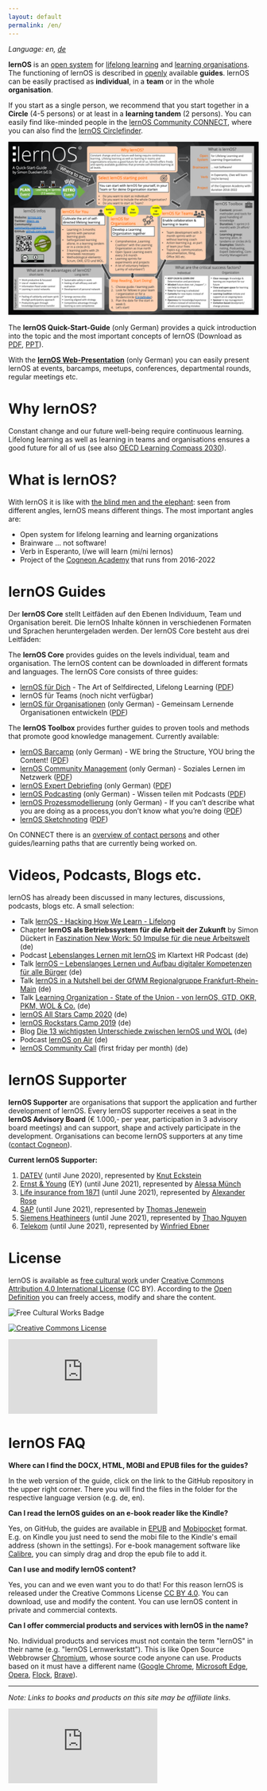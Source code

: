 ```yaml
---
layout: default
permalink: /en/
---
```

*Language: en, [de](/lernos/)*

**lernOS** is an [open system](https://en.wikipedia.org/wiki/Open_system_(systems_theory)) for [lifelong learning](https://en.wikipedia.org/wiki/Lifelong_learning) and [learning organisations](https://en.wikipedia.org/wiki/Learning_organization). The functioning of lernOS is described in [openly](https://opendefinition.org/od/2.1/de/) available **guides**. lernOS can be easily practised as **individual**, in a **team** or in the whole **organisation**.

If you start as a single person, we recommend that you start together in a **Circle** (4-5 persons) or at least in a **learning tandem** (2 persons). You can easily find like-minded people in the [lernOS Community CONNECT](https://community.cogneon.de), where you can also find the [lernOS Circlefinder](https://community.cogneon.de/c/lernos/lernos-circlefinder/).

![lernOS Quick-Start-Guide (Version 0.3)](./images/lernOS-Quick-Start-Guide-en-v03.png)

The **lernOS Quick-Start-Guide** (only German) provides a quick introduction into the topic and the most important concepts of lernOS (Download as [PDF](./downloads/lernOS-Quick-Start-Guide-en-v03.pdf), [PPT](./downloads/lernOS-Quick-Start-Guide-en-v03.pptx)).

With the **[lernOS Web-Presentation](https://cogneon.github.io/lernos/presentation/en/)** (only German) you can easily present lernOS at events, barcamps, meetups, conferences, departmental rounds, regular meetings etc.

# Why lernOS?
Constant change and our future well-being require continuous learning. Lifelong learning as well as learning in teams and organisations ensures a good future for all of us (see also [OECD Learning Compass 2030](https://www.oecd.org/education/2030-project/teaching-and-learning/learning/)).

# What is lernOS?

With lernOS it is like with [the blind men and the elephant](https://en.wikipedia.org/wiki/Blind_men_and_an_elephant): seen from different angles, lernOS means different things. The most important angles are:

* Open system for lifelong learning and learning organizations
* Brainware ... not software!
* Verb in Esperanto, I/we will learn (mi/ni lernos)
* Project of the [Cogneon Academy](https://lernos.org) that runs from 2016-2022

# lernOS Guides
Der **lernOS Core** stellt Leitfäden auf den Ebenen Individuum, Team und Organisation bereit. Die lernOS Inhalte können in verschiedenen Formaten und Sprachen heruntergeladen werden. Der lernOS Core besteht aus drei Leitfäden:

The **lernOS Core** provides guides on the levels individual, team and organisation. The lernOS content can be downloaded in different formats and languages. The lernOS Core consists of three guides:

* [lernOS für Dich](https://cogneon.github.io/lernos-for-you/en/) - The Art of Selfdirected, Lifelong Learning ([PDF](https://raw.githubusercontent.com/cogneon/lernos-for-you/master/en/lernOS-for-You-Guide-en.pdf))
* lernOS für Teams (noch nicht verfügbar)
* [lernOS für Organisationen](https://cogneon.github.io/lernos-for-organizations/de/) (only German) - Gemeinsam Lernende Organisationen entwickeln ([PDF](https://raw.githubusercontent.com/cogneon/lernos-for-organizations/master/de/lernOS-Guide-for-Organizations-de.pdf))

The **lernOS Toolbox** provides further guides to proven tools and methods that promote good knowledge management. Currently available:

* [lernOS Barcamp](https://cogneon.github.io/lernos-barcamp/de/) (only German) - WE bring the Structure, YOU bring the Content! ([PDF](https://raw.githubusercontent.com/cogneon/lernos-barcamp/master/de/lernOS-Barcamp-Guide-de.pdf))
* [lernOS Community Management](https://cogneon.github.io/lernos-cmgmt/de/) (only German) - Soziales Lernen im Netzwerk ([PDF](https://raw.githubusercontent.com/cogneon/lernos-cmgmt/master/de/lernOS-Community-Management-Guide-de.pdf))
* [lernOS Expert Debriefing](https://cogneon.github.io/lernos-expert-debriefing/de/) (only German) ([PDF](https://raw.githubusercontent.com/cogneon/lernos-expert-debriefing/master/de/lernOS-expert-debriefing-Guide-de.pdf))
* [lernOS Podcasting](https://cogneon.github.io/lernos-podcasting/de/) (only German) - Wissen teilen mit Podcasts ([PDF](https://raw.githubusercontent.com/cogneon/lernos-podcasting/master/de/lernOS-Podcasting-Guide-de.pdf))
* [lernOS Prozessmodellierung](https://github.com/cogneon/lernos-cmgmt) (only German) - If you can’t describe what you are doing as a process,you don’t know what you’re doing ([PDF](https://github.com/cogneon/lernos-prozessmodellierung/releases/download/1.0/lernOS-Prozessmodellierung-de.pdf))
* [lernOS Sketchnoting](https://cogneon.github.io/lernos-sketchnoting/en/) ([PDF](https://raw.githubusercontent.com/cogneon/lernos-sketchnoting/master/en/lernOS-Sketchnoting-Guide-en.pdf))

On CONNECT there is an [overview of contact persons](https://community.cogneon.de/t/lernos-ansprechpartner/1845) and other guides/learning paths that are currently being worked on.

# Videos, Podcasts, Blogs etc.

lernOS has already been discussed in many lectures, discussions, podcasts, blogs etc. A small selection:

* Talk [lernOS - Hacking How We Learn - Lifelong](https://www.youtube.com/watch?v=7atMXYyzkBc&t=16s)
* Chapter **lernOS als Betriebssystem für die Arbeit der Zukunft** by Simon Dückert in [Faszination New Work: 50 Impulse für die neue Arbeitswelt](https://amzn.to/3issdMx) (de)
* Podcast [Lebenslanges Lernen mit lernOS](https://fyyd.de/episode/5173375) im Klartext HR Podcast (de)
* Talk [lernOS – Lebenslanges Lernen und Aufbau digitaler Kompetenzen für alle Bürger](https://www.youtube.com/watch?v=Wfe7HsqvqrQ) (de)
* Talk [lernOS in a Nutshell bei der GfWM Regionalgruppe Frankfurt-Rhein-Main](https://www.youtube.com/watch?v=F5-f61GvXE4) (de)
* Talk [Learning Organization - State of the Union - von lernOS, GTD, OKR, PKM, WOL & Co.](https://www.youtube.com/watch?v=H3O3eAY7XrI) (de)
* [lernOS All Stars Camp 2020](https://wiki.cogneon.de/loscamp20) (de)
* [lernOS Rockstars Camp 2019](https://community.cogneon.de/t/1-lernos-rockstars-camp/) (de)
* Blog [Die 13 wichtigsten Unterschiede zwischen lernOS und WOL](https://cogneon.de/2019/07/13/di3-13-wichtigsten-unterschiede-zwischen-lernos-und-wol/) (de)
* Podcast [lernOS on Air](https://cogneon.de/loa) (de)
* [lernOS Community Call](https://www.youtube.com/watch?v=-YKT2dD_C10&list=PLsDEDkLIwmRytb196veslnu2JiK9_dTqy) (first friday per month) (de)

# lernOS Supporter

**lernOS Supporter** are organisations that support the application and further development of lernOS. Every lernOS supporter receives a seat in the **lernOS Advisory Board** (€ 1.000,- per year, participation in 3 advisory board meetings) and can support, shape and actively participate in the development.  Organisations can become lernOS supporters at any time ([contact Cogneon](https://cogneon.de/kontakt)).

**Current lernOS Supporter:**

1. [DATEV](https://www.datev.de) (until June 2020), represented by [Knut Eckstein](https://www.xing.com/profile/Knut_Eckstein)
2. [Ernst & Young](https://www.ey.com) (EY) (until June 2021), represented by [Alessa Münch](https://www.linkedin.com/in/alessamuench/)
3. [Life insurance from 1871](https://www.lv1871.de) (until June 2021), represented by [Alexander Rose](https://www.linkedin.com/in/alexander-rose-loci/)
4. [SAP](https://www.sap.com) (until June 2021), represented by [Thomas Jenewein](https://www.linkedin.com/in/thomasjenewein/)
5. [Siemens Heathineers](https://www.siemens-healthineers.com) (until June 2021), represented by [Thao Nguyen](https://www.linkedin.com/in/thao-nguyen-b19545148/)
6. [Telekom](https://www.telekom.de) (until June 2021), represented by  [Winfried Ebner](https://www.linkedin.com/in/winfried-ebner/)

# License
lernOS is available as [free cultural work](https://creativecommons.org/share-your-work/public-domain/freeworks/) under [Creative Commons Attribution 4.0 International License](https://creativecommons.org/licenses/by/4.0/) (CC BY). According to the [Open Definition](https://opendefinition.org/od/2.1/de/) you can freely access, modify and share the content.

![Free Cultural Works Badge](https://upload.wikimedia.org/wikipedia/commons/thumb/b/b7/Approved-for-free-cultural-works.svg/240px-Approved-for-free-cultural-works.svg.png)

<a rel="license" href="http://creativecommons.org/licenses/by/4.0/" target="_blank"><img alt="Creative Commons License" style="border-width:0" src="https://i.creativecommons.org/l/by/4.0/88x31.png" /></a>

![](https://analytics.cogneon.de/piwik.php?idsite=3&amp;rec=1)

# lernOS FAQ
**Where can I find the DOCX, HTML, MOBI and EPUB files for the guides?**

In the web version of the guide, click on the link to the GitHub repository in the upper right corner. There you will find the files in the folder for the respective language version (e.g. de, en).

**Can I read the lernOS guides on an e-book reader like the Kindle?**

Yes, on GitHub, the guides are available in [EPUB](https://de.wikipedia.org/wiki/EPUB) and [Mobipocket](https://de.wikipedia.org/wiki/Mobipocket) format. E.g. on Kindle you just need to send the mobi file to the Kindle's email address (shown in the settings). For e-book management software like [Calibre](https://calibre-ebook.com/), you can simply drag and drop the epub file to add it.

**Can I use and modify lernOS content?**

Yes, you can and we even want you to do that! For this reason lernOS is released under the Creative Commons License [CC BY 4.0](https://creativecommons.org/licenses/by/4.0/). You can download, use and modify the content. You can use lernOS content in private and commercial contexts.

**Can I offer commercial products and services with lernOS in the name?**

No. Individual products and services must not contain the term "lernOS" in their name (e.g. "lernOS Lernwerkstatt"). This is like Open Source Webbrowser [Chromium](https://www.chromium.org/Home), whose source code anyone can use. Products based on it must have a different name ([Google Chrome](https://de.wikipedia.org/wiki/Google_Chrome), [Microsoft Edge](https://de.wikipedia.org/wiki/Microsoft_Edge), [Opera](https://de.wikipedia.org/wiki/Opera_(Browser)), [Flock](https://de.wikipedia.org/wiki/Flock_(Browser)), [Brave](https://de.wikipedia.org/wiki/Brave_(Browser))).

----

*Note: Links to books and products on this site may be affiliate links.*

![](https://analytics.cogneon.de/piwik.php?idsite=3&amp;rec=1)